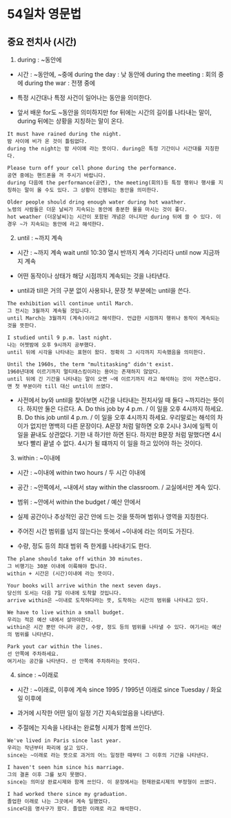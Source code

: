 # 54일차 영문법

## 중요 전치사 (시간)

1. during : ~동안에

-   시간 : ~동안에, ~중에
    during the day : 낮 동안에
    during the meeting : 회의 중에
    during the war : 전쟁 중에

-   특정 시간대나 특정 사건이 일어나는 동안을 의미한다.
-   앞서 배운 for도 ~동안을 의미하지만 for 뒤에는 시간의 길이를 나타내는 말이, during 뒤에는 상황을 지칭하는 말이 온다.

```
It must have rained during the night.
밤 사이에 비가 온 것이 틀림없다.
during the night는 밤 사이에 라는 뜻이다. during은 특정 기간이나 시간대를 지칭한다.

Please turn off your cell phone during the performance.
공연 중에는 핸드폰을 꺼 주시기 바랍니다.
during 다음에 the performance(공연), the meeting(회의)등 특정 행위나 행사를 지칭하는 말이 올 수도 있다. 그 상황이 진행되는 동안을 의미한다.

Older people should dring enough water during hot waather.
노령의 사람들은 더운 날씨가 지속되는 동안에 충분한 물을 마시는 것이 좋다.
hot weather (더운날씨)는 시간이 포함된 개념은 아니지만 during 뒤에 쓸 수 있다. 이 경우 ~가 지속되는 동안에 라고 해석한다.
```

2. until : ~까지 계속

-   시간 : ~까지 계속
    wait until 10:30 열시 반까지 계속 기다리다
    until now 지금까지 계속

-   어떤 동작이나 상태가 해당 시점까지 계속되는 것을 나타낸다.
-   until과 till은 거의 구분 없이 사용되나, 문장 첫 부분에는 until을 쓴다.

```
The exhibition will continue until March.
그 전시는 3월까지 계속될 것입니다.
until March는 3월까지 (계속)이라고 해석한다. 언급한 시점까지 행위나 동작이 계속되는 것을 뜻한다.

I studied until 9 p.m. last night.
나는 어젯밤에 오후 9시까지 공부했다.
until 뒤에 시각을 나타내는 표현이 왔다. 정확히 그 시각까지 지속했음을 의미한다.

Until the 1960s, the term "multitasking" didn't exist.
1960년대에 이르기까지 멀티태스킹이라는 용어는 존재하지 않았다.
until 뒤에 긴 기간을 나타내는 말이 오면 ~에 이르기까지 라고 해석하는 것이 자연스럽다. 맨 첫 부분이라 till 대신 until이 쓰였다.
```

-   사전에서 by와 until을 찾아보면 시간을 나타내는 전치사일 때 둘다 ~까지라는 뜻이다. 하지만 둘은 다르다.
    A. Do this job by 4 p.m. / 이 일을 오후 4시까지 하세요.
    B. Do this job until 4 p.m. / 이 일을 오후 4시까지 하세요.
    우리말로는 해석의 차이가 없지만 명백히 다른 문장이다. A문장 처럼 말하면 오후 2시나 3시에 일찍 이 일을 끝내도 상관없다. 기한 내 하기만 하면 된다. 하지만 B문장 처럼 말했다면 4시보다 빨리 끝낼 수 없다. 4시가 될 떄까지 이 일을 하고 있어야 하는 것이다.

3. within : ~이내에

-   시간 : ~이내에
    within two hours / 두 시간 이내에

-   공간 : ~안쪽에서, ~내에서
    stay within the classroom. / 교실에서만 계속 있다.

-   범위 : ~안에서
    within the budget / 예산 안에서

-   실제 공간이나 추상적인 공간 안에 드는 것을 뜻하며 범위나 영역을 지칭한다.
-   주어진 시간 범위를 넘지 않는다는 뜻에서 ~이내에 라는 의미도 가진다.
-   수량, 정도 등의 최대 범위 즉 한게를 나타내기도 한다.

```
The plane should take off within 30 minutes.
그 비행기는 30분 이내에 이륙해야 합니다.
within + 시간은 (시간)이내에 라는 뜻이다.

Your books will arrive within the next seven days.
당신의 도서는 다음 7일 이내에 도착할 것입니다.
arrive within은 ~이내로 도착하다라는 뜻, 도착하는 시간의 범위를 나타내고 있다.

We have to live within a small budget.
우리는 적은 예산 내에서 살아야한다.
within은 시간 뿐만 아니라 공간, 수량, 정도 등의 범위를 나타낼 수 있다. 여기서는 예산의 범위를 나타낸다.

Park yout car within the lines.
선 안쪽에 주차하세요.
여기서는 공간을 나타낸다. 선 안쪽에 주차하라는 뜻이다.
```

4. since : ~이래로

-   시간 : ~이래로, 이후에 계속
    since 1995 / 1995년 이래로
    since Tuesday / 화요일 이후에

-   과거에 시작한 어떤 일이 일정 기간 지속되었음을 나타낸다.
-   주절에는 지속을 나타내는 완료형 시제가 함께 쓰인다.

```
We've lived in Paris since last year.
우리는 작년부터 파리에 살고 있다.
since는 ~이래로 라는 뜻으로 과거의 어느 일정한 때부터 그 이후의 기간을 나타낸다.

I haven't seen him since his marriage.
그의 결혼 이후 그를 보지 못했다.
since는 의미상 완료시제와 함께 쓰인다. 이 문장에서는 현재완료시제의 부정형이 쓰였다.

I had worked there since my graduation.
졸업한 이래로 나는 그곳에서 계속 일했었다.
since다음 명사구가 왔다. 졸업한 이래로 라고 해석한다.
```
